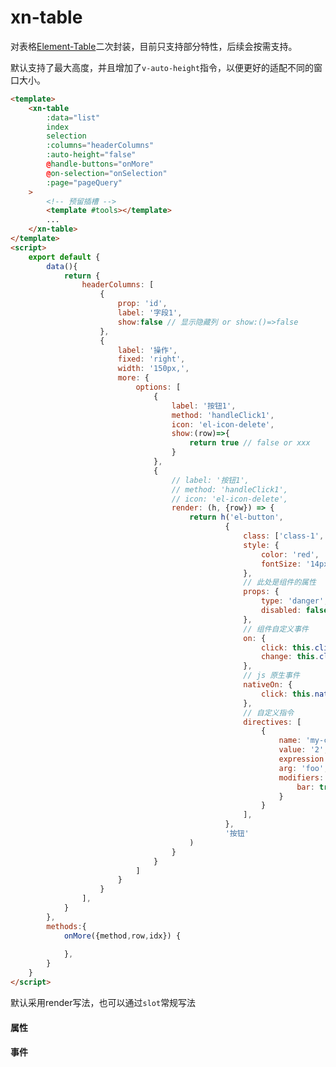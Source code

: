 # xn-table
对表格[Element-Table](https://element.eleme.cn/#/zh-CN/component/table)二次封装，目前只支持部分特性，后续会按需支持。

默认支持了最大高度，并且增加了`v-auto-height`指令，以便更好的适配不同的窗口大小。

``` html javascript
<template>
    <xn-table
        :data="list"
        index
        selection
        :columns="headerColumns"
        :auto-height="false"
        @handle-buttons="onMore"
        @on-selection="onSelection"
        :page="pageQuery"
    >
        <!-- 预留插槽 -->
        <template #tools></template>
        ...
    </xn-table>
</template>
<script>
    export default {
        data(){
            return {
                headerColumns: [
                    { 
                        prop: 'id', 
                        label: '字段1', 
                        show:false // 显示隐藏列 or show:()=>false
                    },
                    { 
                        label: '操作', 
                        fixed: 'right', 
                        width: '150px,', 
                        more: {
                            options: [
                                {
                                    label: '按钮1',
                                    method: 'handleClick1',
                                    icon: 'el-icon-delete',
                                    show:(row)=>{
                                        return true // false or xxx
                                    }
                                },
                                { 
                                    // label: '按钮1', 
                                    // method: 'handleClick1', 
                                    // icon: 'el-icon-delete',
                                    render: (h, {row}) => {
                                        return h('el-button',
                                                {  
                                                    class: ['class-1','class-2'], // or { 'class-1': true,'class-2': false }
                                                    style: {
                                                        color: 'red',
                                                        fontSize: '14px'
                                                    },
                                                    // 此处是组件的属性
                                                    props: {
                                                        type: 'danger',
                                                        disabled: false,
                                                    },
                                                    // 组件自定义事件
                                                    on: {
                                                        click: this.clickHandler(row),
                                                        change: this.clickHandler(row)
                                                    },
                                                    // js 原生事件
                                                    nativeOn: {
                                                        click: this.nativeClickHandler(row)
                                                    },
                                                    // 自定义指令
                                                    directives: [
                                                        {
                                                            name: 'my-custom-directive',
                                                            value: '2',
                                                            expression: '1 + 1',
                                                            arg: 'foo',
                                                            modifiers: {
                                                                bar: true
                                                            }
                                                        }
                                                    ],
                                                },
                                                '按钮'
                                        )
                                    }
                                }
                            ]
                        }
                    }
                ],
            }
        },
        methods:{
            onMore({method,row,idx}) {
                
            },
        }
    }
</script>
```
默认采用render写法，也可以通过`slot`常规写法


#### 属性

<api :list="list"></api>
 
 #### 事件

<api :list="list1"></api>

 <script>
   export default {
        data(){
            return {
                list:[
                    {query:'data',desc:'显示的数据',type:'array',options:'-',default:'-'},
                    {query:'columns',desc:'表头',type:'array',options:'-',default:'-'},
                    {query:'auth-height',desc:'自适应高度',type:'number/boolearn',options:'false/number',default:'-95'},
                    {query:'max-height',desc:'最大高度（如果开启v-auth-height，自动计算）',type:'number',options:'-',default:'0'},
                    {query:'show-page',desc:'是否显示分页',type:'boolean',options:"true/false/auth（大于pageSize时，自动显示分页）",default:'auth'},
                    {query:'index',desc:'是否显示行号',type:'boolean',options:"true/false",default:'true'},
                    {query:'selection',desc:'是否显示选择框',type:'boolean',options:"true/false",default:'false'},
                    {query:'getList',desc:'分页请求',type:'function',options:"-",default:'-'},
                    {query:'row-key',desc:'行数据的 Key，用来优化 Table 的渲染；在使用 reserve-selection 功能与显示树形数据时，该属性是必填的。类型为 String 时，支持多层访问：user.info.id，但不支持 user.info[0].id，此种情况请使用 Function。',type:'Function(row)/String',options:"-",default:'-'},
                    {query:'page',desc:'分页',type:'object',options:"-",default:'{pageNum:1,pageSize:15,total:0}'},
                ],
                list1:[
                    {query:'handle-buttons',desc:`
                        触发按钮事件
                        返回参数是个对象,
                        {method,row,idx}
                        触发的方法,当前列的数据,当前行的索引
                    `,type:'function',options:``,default:'-'},
                    {query:'on-selection',desc:'触发勾选事件',type:'function',options:'-',default:'-'},
                ]
            }
        }
    }
</script>